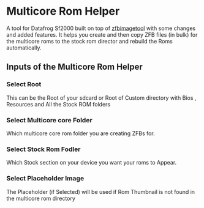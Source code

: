 # Multicore Rom Helper
A tool for Datafrog Sf2000 built on top of  <a href="https://github.com/SpardaHunter/ZFBimagesToolSparda/releases/tag/ZFBimagesToolSparda">zfbimagetool</a> with some changes and added features. It helps you create and then copy ZFB files (in bulk) for the multicore roms to the stock rom director and rebuild the Roms automatically.

<h2>Inputs of the Multicore Rom Helper</h2>

<h3>Select Root</h3>
This can be the Root of your sdcard or Root of Custom directory with Bios , Resources and All the Stock ROM folders

<h3>Select Multicore core Folder</h3>
Which multicore core rom folder you are creating ZFBs for.

<h3>Select Stock Rom Fodler</h3>
Which Stock section on your device you want your roms to Appear.

<h3>Select Placeholder Image</h3>
The Placeholder (if Selected) will be used if Rom Thumbnail is not found in the multicore rom directory
